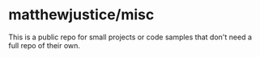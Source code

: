 # matthewjustice/misc
This is a public repo for small projects or code samples that don't need a full repo of their own.
